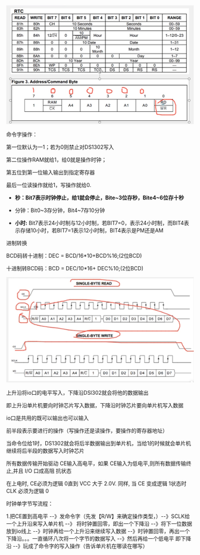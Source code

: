 ![](.\img\Snipaste_2024-10-16_21-57-44.png)

命令字操作：

第一位默认为一1；若为0则禁止对DS1302写入

第二位操作RAM就给1，给0就是操作时钟；

第五位到第一位输入输出到指定寄存器

最后一位读操作就给1，写操作就给0.

- **秒：Bit7表示时钟停止，给1就会停止，Bite~3位存秒，Bite4~6位存十秒**

- 分钟：Bit0~3存分钟，Bit4~7存10分钟

- **小时:**  Bit7表示24小时制与12小时制，若BIT7=0，表示24小时制，而BIT4表示存储10小时，若BIT7=1表示12小时制，BIT4表示是PM还是AM

进制转换

BCD码转十进制：DEC = BCD/16*10+BCD%16;(2位BCD)

十进制转BCD码：BCD = DEC/10*16+ DEC%10;(2位BCD)

![](.\img\Snipaste_2024-10-16_23-08-28.png)

上升沿将io口的电平写入，下降沿DSl302就会将他的数据输出

即上升沿单片机要向时钟芯片写入数据，下降沿时钟芯片要向单片机写入数据

io口是共用的既可以输出也可以输入

前半段表示要进行的操作（写操作还是读操作，要操作的寄存器地址）

当命令位给1时，DS1302就会将后半数据输出到单片机，当给1的时候就会单片机继续将后半段的数据写入时钟芯片

所有数据传输开始驱动 CE输入高电平，如果 CE输入为低电平,则所有数据传输终止,并且 I/O 口成高阻 抗状态

在上电时, CE必须为逻辑 0直到 VCC 大于 2.0V. 同样,  当 CE 变成逻辑 1状态时CLK 必须为逻辑 0

时钟单字节写流程：

1.把CE置到高电平 --》发命令字（先发【R/W】来确定操作类型，）--》SCLK给一个上升沿来写入单片机 --》 将时钟置回零，即出一个下降沿 --》将下一位数据放到io线上 --》时钟再给一个上升沿来继续写入数据 --》时钟置回零，再出一个下降沿。。。一直循环八次将一个字节的数据写入 --》然后再给一个低电平 即下降沿 --》玩成了命令字的写入操作（告诉单片机在哪读在哪写）


